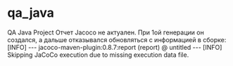 # qa_java
QA Java Project
Отчет Jacoco не актуален. При 1ой генерации он создался, а дальше отказывался обновляться с информацией в сборке:
[INFO] --- jacoco-maven-plugin:0.8.7:report (report) @ untitled ---
[INFO] Skipping JaCoCo execution due to missing execution data file.
